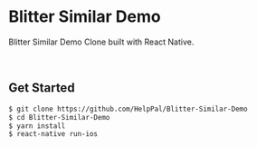 # Blitter Similar Demo

Blitter Similar Demo Clone built with React Native.

<br/>

## Get Started

```sh
$ git clone https://github.com/HelpPal/Blitter-Similar-Demo
$ cd Blitter-Similar-Demo
$ yarn install
$ react-native run-ios
```
